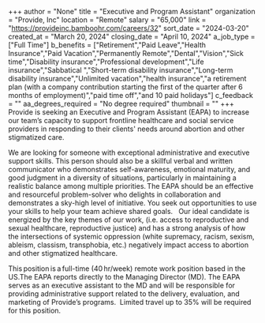 +++
author = "None"
title = "Executive and Program Assistant"
organization = "Provide, Inc"
location = "Remote"
salary = "65,000"
link = "https://provideinc.bamboohr.com/careers/32"
sort_date = "2024-03-20"
created_at = "March 20, 2024"
closing_date = "April 10, 2024"
a_job_type = ["Full Time"]
b_benefits = ["Retirement","Paid Leave","Health Insurance","Paid Vacation","Permanently Remote","Dental","Vision","Sick time","Disability insurance","Professional development","Life insurance","Sabbatical ","Short-term disability insurance","Long-term disability insurance","Unlimited vacation","health insurance","a retirement plan (with a company contribution starting the first of the quarter after 6 months of employment)","paid time off","and 10 paid holidays"]
c_feedback = ""
aa_degrees_required = "No degree required"
thumbnail = ""
+++
Provide is seeking an Executive and Program Assistant (EAPA) to increase our team’s capacity to support frontline healthcare and social service providers in responding to their clients' needs around abortion and other stigmatized care. 

We are looking for someone with exceptional administrative and executive support skills. This person should also be a skillful verbal and written communicator who demonstrates self-awareness, emotional maturity, and good judgment in a diversity of situations, particularly in maintaining a realistic balance among multiple priorities. The EAPA should be an effective and resourceful problem-solver who delights in collaboration and demonstrates a sky-high level of initiative. You seek out opportunities to use your skills to help your team achieve shared goals.   Our ideal candidate is energized by the key themes of our work, (i.e. access to reproductive and sexual healthcare, reproductive justice) and has a strong analysis of how the intersections of systemic oppression (white supremacy, racism, sexism, ableism, classism, transphobia, etc.) negatively impact access to abortion and other stigmatized healthcare.    

This position is a full-time (40 hr/week) remote work position based in the US.The EAPA reports directly to the Managing Director (MD). The EAPA serves as an executive assistant to the MD and will be responsible for providing administrative support related to the delivery, evaluation, and marketing of Provide’s programs.  Limited travel up to 35% will be required for this position.  

  